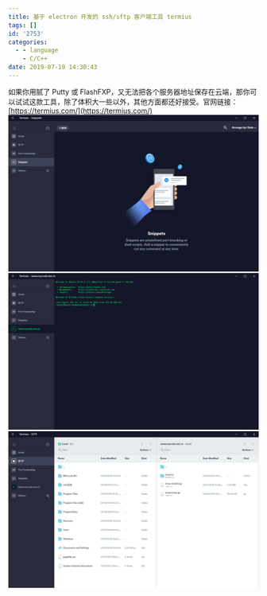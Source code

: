 ```yaml
---
title: 基于 electron 开发的 ssh/sftp 客户端工具 termius
tags: []
id: '2753'
categories:
  - - language
    - C/C++
date: 2019-07-19 14:30:43
---
```


如果你用腻了 Putty 或 FlashFXP，又无法把各个服务器地址保存在云端，那你可以试试这款工具，除了体积大一些以外，其他方面都还好接受。官网链接：[https://termius.com/](https://termius.com/) [![](/images/2019/07/2019-07-19_14-08-22.png)](/images/2019/07/2019-07-19_14-08-22.png) [![](/images/2019/07/2019-07-19_14-09-39.png)](/images/2019/07/2019-07-19_14-09-39.png) [![](/images/2019/07/2019-07-19_14-10-43.png)](/images/2019/07/2019-07-19_14-10-43.png)